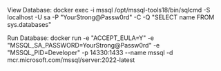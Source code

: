 View Database:
docker exec -i mssql /opt/mssql-tools18/bin/sqlcmd -S localhost -U sa -P "YourStrong@Passw0rd" -C -Q "SELECT name FROM sys.databases"

Run Database:
docker run -e "ACCEPT_EULA=Y" -e "MSSQL_SA_PASSWORD=YourStrong@Passw0rd" -e "MSSQL_PID=Developer" -p 14330:1433 --name mssql -d mcr.microsoft.com/mssql/server:2022-latest
